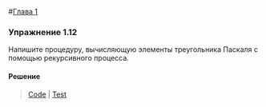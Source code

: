 #[Глава 1](../index.md#Глава-1-Построение-абстракций-с-помощью-процедур)

### Упражнение 1.12
Напишите процедуру, вычисляющую элементы треугольника Паскаля с помощью рекурсивного процесса.

#### Решение
> [Code](../../src/chapter1/1.12.rkt) | [Test](../../test/chapter1/test-1.12.rkt)


